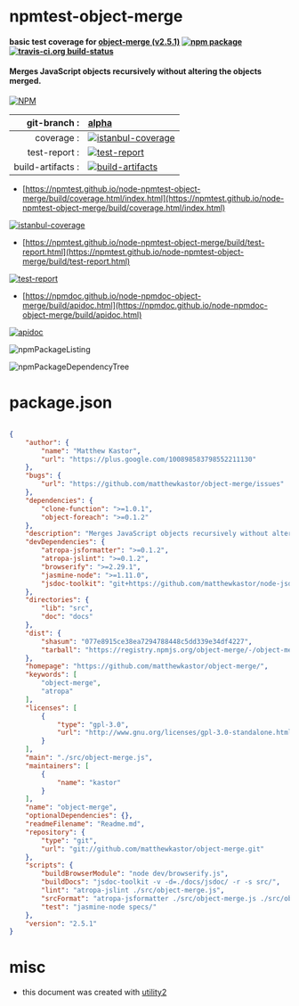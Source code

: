 # npmtest-object-merge

#### basic test coverage for  [object-merge (v2.5.1)](https://github.com/matthewkastor/object-merge/)  [![npm package](https://img.shields.io/npm/v/npmtest-object-merge.svg?style=flat-square)](https://www.npmjs.org/package/npmtest-object-merge) [![travis-ci.org build-status](https://api.travis-ci.org/npmtest/node-npmtest-object-merge.svg)](https://travis-ci.org/npmtest/node-npmtest-object-merge)

#### Merges JavaScript objects recursively without altering the objects merged.

[![NPM](https://nodei.co/npm/object-merge.png?downloads=true&downloadRank=true&stars=true)](https://www.npmjs.com/package/object-merge)

| git-branch : | [alpha](https://github.com/npmtest/node-npmtest-object-merge/tree/alpha)|
|--:|:--|
| coverage : | [![istanbul-coverage](https://npmtest.github.io/node-npmtest-object-merge/build/coverage.badge.svg)](https://npmtest.github.io/node-npmtest-object-merge/build/coverage.html/index.html)|
| test-report : | [![test-report](https://npmtest.github.io/node-npmtest-object-merge/build/test-report.badge.svg)](https://npmtest.github.io/node-npmtest-object-merge/build/test-report.html)|
| build-artifacts : | [![build-artifacts](https://npmtest.github.io/node-npmtest-object-merge/glyphicons_144_folder_open.png)](https://github.com/npmtest/node-npmtest-object-merge/tree/gh-pages/build)|

- [https://npmtest.github.io/node-npmtest-object-merge/build/coverage.html/index.html](https://npmtest.github.io/node-npmtest-object-merge/build/coverage.html/index.html)

[![istanbul-coverage](https://npmtest.github.io/node-npmtest-object-merge/build/screenCapture.buildCi.browser.%252Ftmp%252Fbuild%252Fcoverage.lib.html.png)](https://npmtest.github.io/node-npmtest-object-merge/build/coverage.html/index.html)

- [https://npmtest.github.io/node-npmtest-object-merge/build/test-report.html](https://npmtest.github.io/node-npmtest-object-merge/build/test-report.html)

[![test-report](https://npmtest.github.io/node-npmtest-object-merge/build/screenCapture.buildCi.browser.%252Ftmp%252Fbuild%252Ftest-report.html.png)](https://npmtest.github.io/node-npmtest-object-merge/build/test-report.html)

- [https://npmdoc.github.io/node-npmdoc-object-merge/build/apidoc.html](https://npmdoc.github.io/node-npmdoc-object-merge/build/apidoc.html)

[![apidoc](https://npmdoc.github.io/node-npmdoc-object-merge/build/screenCapture.buildCi.browser.%252Ftmp%252Fbuild%252Fapidoc.html.png)](https://npmdoc.github.io/node-npmdoc-object-merge/build/apidoc.html)

![npmPackageListing](https://npmtest.github.io/node-npmtest-object-merge/build/screenCapture.npmPackageListing.svg)

![npmPackageDependencyTree](https://npmtest.github.io/node-npmtest-object-merge/build/screenCapture.npmPackageDependencyTree.svg)



# package.json

```json

{
    "author": {
        "name": "Matthew Kastor",
        "url": "https://plus.google.com/100898583798552211130"
    },
    "bugs": {
        "url": "https://github.com/matthewkastor/object-merge/issues"
    },
    "dependencies": {
        "clone-function": ">=1.0.1",
        "object-foreach": ">=0.1.2"
    },
    "description": "Merges JavaScript objects recursively without altering the objects merged.",
    "devDependencies": {
        "atropa-jsformatter": ">=0.1.2",
        "atropa-jslint": ">=0.1.2",
        "browserify": ">=2.29.1",
        "jasmine-node": ">=1.11.0",
        "jsdoc-toolkit": "git+https://github.com/matthewkastor/node-jsdoc-toolkit.git#fix-tests"
    },
    "directories": {
        "lib": "src",
        "doc": "docs"
    },
    "dist": {
        "shasum": "077e8915ce38ea7294788448c5dd339e34df4227",
        "tarball": "https://registry.npmjs.org/object-merge/-/object-merge-2.5.1.tgz"
    },
    "homepage": "https://github.com/matthewkastor/object-merge/",
    "keywords": [
        "object-merge",
        "atropa"
    ],
    "licenses": [
        {
            "type": "gpl-3.0",
            "url": "http://www.gnu.org/licenses/gpl-3.0-standalone.html"
        }
    ],
    "main": "./src/object-merge.js",
    "maintainers": [
        {
            "name": "kastor"
        }
    ],
    "name": "object-merge",
    "optionalDependencies": {},
    "readmeFilename": "Readme.md",
    "repository": {
        "type": "git",
        "url": "git://github.com/matthewkastor/object-merge.git"
    },
    "scripts": {
        "buildBrowserModule": "node dev/browserify.js",
        "buildDocs": "jsdoc-toolkit -v -d=./docs/jsdoc/ -r -s src/",
        "lint": "atropa-jslint ./src/object-merge.js",
        "srcFormat": "atropa-jsformatter ./src/object-merge.js ./src/object-merge.js",
        "test": "jasmine-node specs/"
    },
    "version": "2.5.1"
}
```



# misc
- this document was created with [utility2](https://github.com/kaizhu256/node-utility2)
